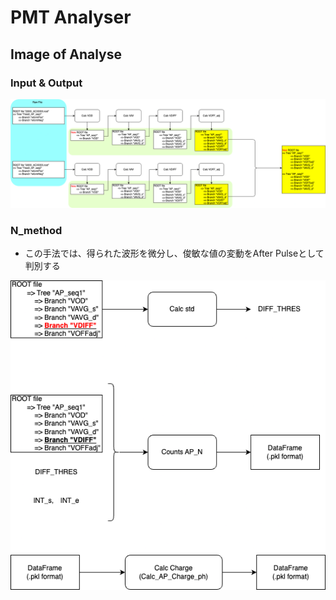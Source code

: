 # PMT Analyser

## Image of Analyse

### Input & Output

![IO](AP_ROOTFILE_IO.png)


### N_method 
- この手法では、得られた波形を微分し、俊敏な値の変動をAfter Pulseとして判別する

![N_method](After_Pulse_analysis_Nmethod.png)
